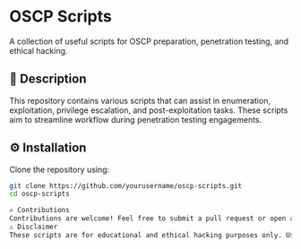 # OSCP Scripts

A collection of useful scripts for OSCP preparation, penetration testing, and ethical hacking.

## 📜 Description

This repository contains various scripts that can assist in enumeration, exploitation, privilege escalation, and post-exploitation tasks. These scripts aim to streamline workflow during penetration testing engagements.

## ⚙️ Installation

Clone the repository using:

```bash
git clone https://github.com/yourusername/oscp-scripts.git
cd oscp-scripts

✍️ Contributions
Contributions are welcome! Feel free to submit a pull request or open an issue.
⚠️ Disclaimer
These scripts are for educational and ethical hacking purposes only. Use responsibly.

